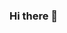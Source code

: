 ### Hi there 👋

<!--
**Eminent01/Eminent01** is a ✨ _special_ ✨ repository because its `README.md` (this file) appears on your GitHub profile.

Here are some ideas to get you started:

- 🔭 I’m currently working on Udacity Data Analyst project
- 🌱 I’m currently learning Machine Learning 
- 👯 I’m looking to collaborate on Projects related to Machine Learning (AI)
- 🤔 I’m looking for help with ...
- 💬 Ask me about Machine Learning, Data Analytics
- 📫 How to reach me: linkedin.com/in/abiodun-ademola ; saheed.ademola313@gmail.com

-->
